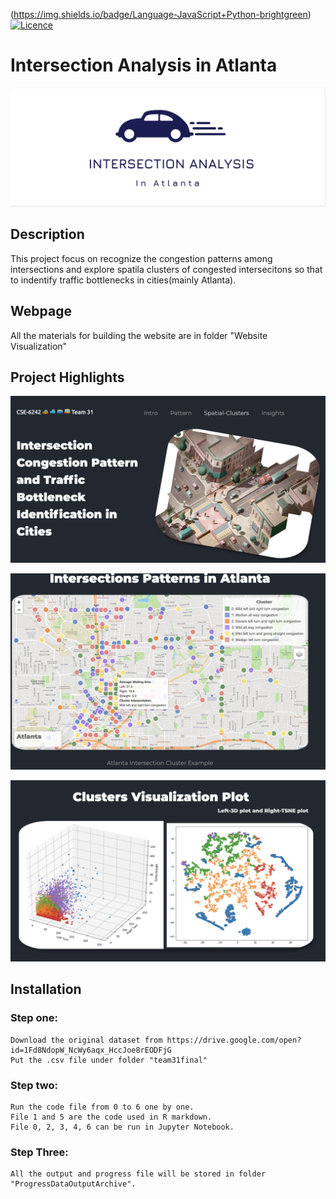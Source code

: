 (https://img.shields.io/badge/Language-JavaScript+Python-brightgreen)
[![Licence](https://img.shields.io/badge/license-GPL--3.0-blue.svg)](https://github.com/XinzeWang/Intersection-Analysis/raw/master/LICENSE) 

# Intersection Analysis in Atlanta

![title_logo](https://github.com/XinzeWang/Intersection-Analysis/raw/master/readme-resource/logo.png)

## Description
This project focus on recognize the congestion patterns among intersections and explore spatila clusters of congested intersecitons so that to indentify traffic bottlenecks in cities(mainly Atlanta).

## Webpage

All the materials for building the website are in folder "Website Visualization"

## Project Highlights
 ![image1](https://github.com/XinzeWang/Intersection-Analysis/raw/master/readme-resource/screen1.png)
 
 ![image2](https://github.com/XinzeWang/Intersection-Analysis/raw/master/readme-resource/screen2.png)
 
 ![image3](https://github.com/XinzeWang/Intersection-Analysis/raw/master/readme-resource/screen3.png)

## Installation
### Step one:
    Download the original dataset from https://drive.google.com/open?id=1Fd8NdopW_NcWy6aqx_HccJoe8rEODFjG
    Put the .csv file under folder "team31final"

### Step two:
    Run the code file from 0 to 6 one by one.
    File 1 and 5 are the code used in R markdown.
    File 0, 2, 3, 4, 6 can be run in Jupyter Notebook.

### Step Three:
    All the output and progress file will be stored in folder "ProgressDataOutputArchive".


